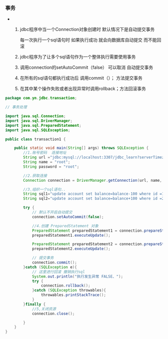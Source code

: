 ### 事务

+ 1. jdbc程序中当一个Connection对象创建时 默认情况下是自动提交事务

     每一次执行一个sql语句时 如果执行成功 就会向数据库自动提交 而不能回滚

  2. jdbc程序为了让多个sql语句作为一个整体执行需要使用事务

  3. 调用connection的setAutoCommit（false） 可以取消 自动提交事务

  4. 在所有的sql语句都执行成功后 调用commit（）； 方法提交事务

  5. 在其中某个操作失败或者出现异常时调用rollback；方法回滚事务









```java
package com.yn.jdbc.transaction;

// 事务处理

import java.sql.Connection;
import java.sql.DriverManager;
import java.sql.PreparedStatement;
import java.sql.SQLException;

public class transaction1 {

    public static void main(String[] args) throws SQLException {
        //1.账号密码  连接地址
        String url ="jdbc:mysql://localhost:3307/jdbc_learn?serverTimezone=UTC";
        String name = "root";
        String password = "root";

        //2.获取连接
        Connection connection = DriverManager.getConnection(url, name, password);

        //3.组织一个sql语句..
        String sql1="update account set balance=balance-100 where id =1";
        String sql2="update account set balance=balance+100 where id =2";

        try {
            // 默认不开启自动提交
            connection.setAutoCommit(false);

            //4.创建 PreparedStatement 对象
            PreparedStatement preparedStatement1 = connection.prepareStatement(sql1);
            preparedStatement1.executeUpdate();

            PreparedStatement preparedStatement2 = connection.prepareStatement(sql2);
            preparedStatement2.executeUpdate();

            // 提交事务
            connection.commit();
        }catch (SQLException e){
            // 这里进行回滚 撤销执行sql
            System.out.println("执行发生异常 FALSE、");
            try {
                connection.rollback();
            }catch (SQLException throwables){
                throwables.printStackTrace();
            }
        }finally {
            //5,关闭资源
            connection.close();

        }
    }
}
```